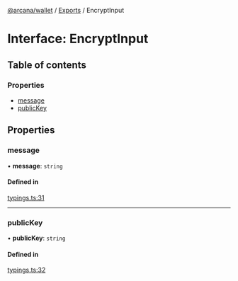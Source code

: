 [@arcana/wallet](../README.md) / [Exports](../modules.md) / EncryptInput

# Interface: EncryptInput

## Table of contents

### Properties

- [message](EncryptInput.md#message)
- [publicKey](EncryptInput.md#publickey)

## Properties

### message

• **message**: `string`

#### Defined in

[typings.ts:31](https://github.com/arcana-network/wallet/blob/fc05803/src/typings.ts#L31)

---

### publicKey

• **publicKey**: `string`

#### Defined in

[typings.ts:32](https://github.com/arcana-network/wallet/blob/fc05803/src/typings.ts#L32)
